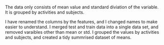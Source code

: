 The data only consists of mean value and standard diviation of the variable. It is grouped by activities and subjects.

I have renamed the columns by the features, and I changed names to make easier to understand.
I merged test and train data into a single data set, and removed varaibles other than mean or std.
I grouped the values by activities and subjects, and created a tidy summrised dataset of means.
